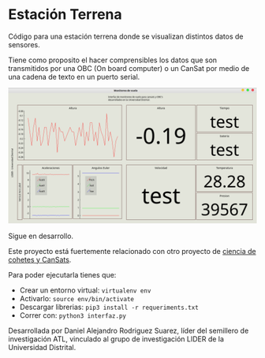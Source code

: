 # Estación Terrena
Código para una estación terrena donde se visualizan distintos datos de sensores.

Tiene como proposito el hacer comprensibles los datos que son transmitidos por una OBC (On board computer) o un CanSat por medio de una cadena de texto en un puerto serial.

![imagen](Imagenes/Interfaz_Blanca.png)

Sigue en desarrollo.

Este proyecto está fuertemente relacionado con
otro proyecto de [ciencia de cohetes y CanSats](https://github.com/el-NASA/POA).

Para poder ejecutarla tienes que:
* Crear un entorno virtual: `virtualenv env`
* Activarlo: `source env/bin/activate`
* Descargar librerias: `pip3 install -r requeriments.txt`
* Correr con: `python3 interfaz.py`

Desarrollada por Daniel Alejandro Rodriguez Suarez, líder del semillero de investigación ATL, vinculado al grupo de investigación LIDER de la Universidad Distrital.
